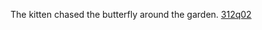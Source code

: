 The kitten chased the butterfly around the garden. <a href="https://github.com/aloksng117/indx/blob/main/dgtgrfh.md">312q02</a>
